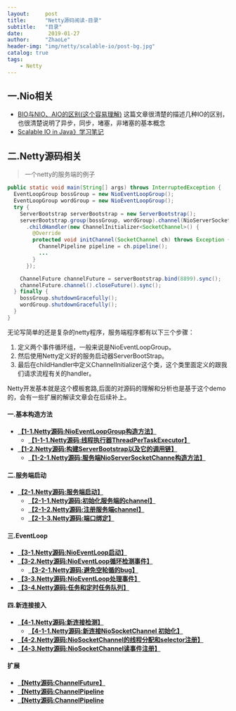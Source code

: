 ```yaml
---
layout:     post
title:      "Netty源码阅读-目录"
subtitle:   "目录"
date:        2019-01-27
author:     "ZhaoLe"
header-img: "img/netty/scalable-io/post-bg.jpg"
catalog: true
tags:
    - Netty
---
```



## 一.Nio相关
* [BIO与NIO、AIO的区别(这个容易理解)](https://blog.csdn.net/skiof007/article/details/52873421) 
这篇文章很清楚的描述几种IO的区别，也很清楚说明了异步，同步，堵塞，非堵塞的基本概念
* [Scalable IO in Java》学习笔记](http://jinlipool.com/2018/12/29/scalable-io-in-java)

## 二.Netty源码相关

> 一个netty的服务端的例子

```java
public static void main(String[] args) throws InterruptedException {
  EventLoopGroup bossGroup = new NioEventLoopGroup();
  EventLoopGroup wordGroup = new NioEventLoopGroup();
  try {
    ServerBootstrap serverBootstrap = new ServerBootstrap();
    serverBootstrap.group(bossGroup, wordGroup).channel(NioServerSocketChannel.class)
      .childHandler(new ChannelInitializer<SocketChannel>() {
        @Override
        protected void initChannel(SocketChannel ch) throws Exception {
          ChannelPipeline pipeline = ch.pipeline();
          ...
        }
      });

    ChannelFuture channelFuture = serverBootstrap.bind(8899).sync();
    channelFuture.channel().closeFuture().sync();
  } finally {
    bossGroup.shutdownGracefully();
    wordGroup.shutdownGracefully();
  }
}
```
无论写简单的还是复杂的netty程序，服务端程序都有以下三个步骤：
1. 定义两个事件循环组，一般来说是NioEventLoopGroup。
2. 然后使用Netty定义好的服务启动器ServerBootStrap。
3. 最后在childHandler中定义ChannelInitializer这个类，这个类里面定义的跟我们请求流程有关的handler。

Netty开发基本就是这个模板套路,后面的对源码的理解和分析也是基于这个demo的，会有一些扩展的解读文章会在后续补上。


#### 一.基本构造方法
* **[【1-1.Netty源码:NioEventLoopGroup构造方法】](http://jinlipool.com/2019/01/27/netty-1-1-NioEventLoopGroup-construct/)**
  * **[【1-1-1.Netty源码:线程执行器ThreadPerTaskExecutor】](http://jinlipool.com/2019/01/27/netty-1-1-1-ThreadPerTaskExecutor/)**
* **[【1-2.Netty源码:构建ServerBootstrap以及它的调用链】](http://jinlipool.com/2019/01/27/netty-1-2-ServerBootstrap-construct/)**
  * **[【1-2-1.Netty源码:服务端NioServerSocketChanne构造方法】](http://jinlipool.com/2019/01/27/netty-1-2-1-NioServerSocketChannel-construct/)**

#### 二.服务端启动
* **[【2-1.Netty源码:服务端启动】](http://jinlipool.com/2019/01/29/netty-2-1-ServerStart/)**
  * **[【2-1-1.Netty源码:初始化服务端的channel】](http://jinlipool.com/2019/01/29/netty-2-1-1-server-channel-initialization/)**
  * **[【2-1-2.Netty源码:注册服务端channel】](http://jinlipool.com/2019/01/29/netty-2-1-2-server-channel-register/)**
  * **[【2-1-3.Netty源码:端口绑定】](http://jinlipool.com/2019/01/29/netty-2-1-3-server-socket-bind/)**

#### 三.EventLoop
* **[【3-1.Netty源码:NioEventLoop启动】](http://jinlipool.com/2019/01/30/netty-3-1-evetloop-start/)**
* **[【3-2.Netty源码:NioEventLoop循环检测事件】](http://jinlipool.com/2019/01/30/netty-3-2-evetloop-event-detection/)**
  * **[【3-2-1.Netty源码:避免空轮循的bug】](http://jinlipool.com/2019/01/31/netty-3-2-1-avoid-epoll-bug)**
* **[【3-3.Netty源码:NioEventLoop处理事件】](http://jinlipool.com/2019/01/30/netty-3-3-handle-event/)**
* **[【3-4.Netty源码:任务和定时任务队列】](http://jinlipool.com/2019/01/30/netty-3-4-task.md/)**

#### 四.新连接接入
* **[【4-1.Netty源码:新连接检测】](http://jinlipool.com/2019/02/03/netty-4-1-connection-detection/)**
  * **[【4-1-1.Netty源码:新连接NioSocketChannel 初始化】](http://jinlipool.com/2019/02/03/netty-4-1-1-NioSocketChannel-construct/)**
* **[【4-2.Netty源码:NioSocketChannel的线程分配和selector注册】](http://jinlipool.com/2019/02/03/netty-4-2-NioSocketChannel-register/)**
* **[【4-3.Netty源码:NioSocketChannel读事件注册】](http://jinlipool.com/2019/02/03/netty-4-3-NioSocketChannel-read-event-register/)**


#### 扩展
  * **[【Netty源码:ChannelFuture】](http://jinlipool.com/2019/01/28/netty-extend-1-ChannelFuture/)**
  * **[【Netty源码:ChannelPipeline](http://jinlipool.com/2019/02/03/netty-extend-2-ChannelPipeline/)**
  * **[【Netty源码:ChannelPipeline](http://jinlipool.com/2019/02/07/netty-extend-3-ChannelHandlerContext/)**
